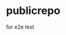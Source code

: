 # publicrepo
for e2e test














































































































































































































































































































































































































































































































































































































































































































































































































































































































































































































































































































































































































































































































































































































































































































































































































































































































































































































































































































































































































































































































































































































































































































































































































































































































































































































